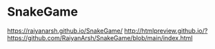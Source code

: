 # SnakeGame

https://raiyanarsh.github.io/SnakeGame/
http://htmlpreview.github.io/?https://github.com/RaiyanArsh/SnakeGame/blob/main/index.html
